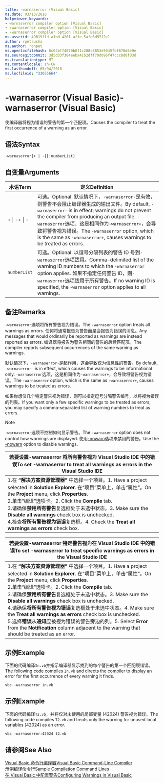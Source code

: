 ```yaml
---
title: -warnaserror (Visual Basic)
ms.date: 03/13/2018
helpviewer_keywords:
- warnaserror compiler option [Visual Basic]
- /warnaserror compiler option [Visual Basic]
- -warnaserror compiler option [Visual Basic]
ms.assetid: 49819f1d-a1bd-4201-affe-5afe6d9712e1
author: rpetrusha
ms.author: ronpet
ms.openlocfilehash: 6c04bff4070b0f1c288c8853e5045fbf670d8e9e
ms.sourcegitcommit: 3d5d33f384eeba41b2dff79d096f47ccc8d8f03d
ms.translationtype: MT
ms.contentlocale: zh-CN
ms.lasthandoff: 05/04/2018
ms.locfileid: "33655664"
---
```

# <a name="-warnaserror-visual-basic"></a><span data-ttu-id="d494b-102">-warnaserror (Visual Basic)</span><span class="sxs-lookup"><span data-stu-id="d494b-102">-warnaserror (Visual Basic)</span></span>
<span data-ttu-id="d494b-103">使编译器将视为错误的警告的第一个匹配项。</span><span class="sxs-lookup"><span data-stu-id="d494b-103">Causes the compiler to treat the first occurrence of a warning as an error.</span></span>  
  
## <a name="syntax"></a><span data-ttu-id="d494b-104">语法</span><span class="sxs-lookup"><span data-stu-id="d494b-104">Syntax</span></span>  
  
```  
-warnaserror[+ | -][:numberList]  
```  
  
## <a name="arguments"></a><span data-ttu-id="d494b-105">自变量</span><span class="sxs-lookup"><span data-stu-id="d494b-105">Arguments</span></span>  
  
|<span data-ttu-id="d494b-106">术语</span><span class="sxs-lookup"><span data-stu-id="d494b-106">Term</span></span>|<span data-ttu-id="d494b-107">定义</span><span class="sxs-lookup"><span data-stu-id="d494b-107">Definition</span></span>|  
|---|---|  
|<span data-ttu-id="d494b-108">+ &#124; -</span><span class="sxs-lookup"><span data-stu-id="d494b-108">+ &#124; -</span></span>|<span data-ttu-id="d494b-109">可选。</span><span class="sxs-lookup"><span data-stu-id="d494b-109">Optional.</span></span> <span data-ttu-id="d494b-110">默认情况下，`-warnaserror-`是有效，则警告不会阻止编译器生成的输出文件。</span><span class="sxs-lookup"><span data-stu-id="d494b-110">By default, `-warnaserror-` is in effect; warnings do not prevent the compiler from producing an output file.</span></span> <span data-ttu-id="d494b-111">`-warnaserror`选项，这是相同作为`-warnaserror+`，会导致将警告视为错误。</span><span class="sxs-lookup"><span data-stu-id="d494b-111">The `-warnaserror` option, which is the same as `-warnaserror+`, causes warnings to be treated as errors.</span></span>|  
|`numberList`|<span data-ttu-id="d494b-112">可选。</span><span class="sxs-lookup"><span data-stu-id="d494b-112">Optional.</span></span> <span data-ttu-id="d494b-113">以逗号分隔列表的警告 ID 号到`-warnaserror`选项适用。</span><span class="sxs-lookup"><span data-stu-id="d494b-113">Comma-delimited list of the warning ID numbers to which the `-warnaserror` option applies.</span></span> <span data-ttu-id="d494b-114">如果不指定任何警告 ID，则`-warnaserror`选项适用于所有警告。</span><span class="sxs-lookup"><span data-stu-id="d494b-114">If no warning ID is specified, the `-warnaserror` option applies to all warnings.</span></span>|  
  
## <a name="remarks"></a><span data-ttu-id="d494b-115">备注</span><span class="sxs-lookup"><span data-stu-id="d494b-115">Remarks</span></span>  
 <span data-ttu-id="d494b-116">`-warnaserror`选项将所有警告视为错误。</span><span class="sxs-lookup"><span data-stu-id="d494b-116">The `-warnaserror` option treats all warnings as errors.</span></span> <span data-ttu-id="d494b-117">任何将通常报告为警告而是会报告为错误的消息。</span><span class="sxs-lookup"><span data-stu-id="d494b-117">Any messages that would ordinarily be reported as warnings are instead reported as errors.</span></span> <span data-ttu-id="d494b-118">编译器将报告为警告相同的警告的后续匹配项。</span><span class="sxs-lookup"><span data-stu-id="d494b-118">The compiler reports subsequent occurrences of the same warning as warnings.</span></span>  
  
 <span data-ttu-id="d494b-119">默认情况下，`-warnaserror-`是起作用，这会导致仅为信息性的警告。</span><span class="sxs-lookup"><span data-stu-id="d494b-119">By default, `-warnaserror-` is in effect, which causes the warnings to be informational only.</span></span> <span data-ttu-id="d494b-120">`-warnaserror`选项，这是相同作为`-warnaserror+`，会导致将警告视为错误。</span><span class="sxs-lookup"><span data-stu-id="d494b-120">The `-warnaserror` option, which is the same as `-warnaserror+`, causes warnings to be treated as errors.</span></span>  
  
 <span data-ttu-id="d494b-121">如果你想仅几个特定警告视为错误，则可以指定逗号分隔警告编号，以将视为错误的列表。</span><span class="sxs-lookup"><span data-stu-id="d494b-121">If you want only a few specific warnings to be treated as errors, you may specify a comma-separated list of warning numbers to treat as errors.</span></span>  
  
> [!NOTE]
>  <span data-ttu-id="d494b-122">`-warnaserror`选项不控制如何显示警告。</span><span class="sxs-lookup"><span data-stu-id="d494b-122">The `-warnaserror` option does not control how warnings are displayed.</span></span> <span data-ttu-id="d494b-123">使用[-nowarn](../../../visual-basic/reference/command-line-compiler/nowarn.md)选项来禁用的警告。</span><span class="sxs-lookup"><span data-stu-id="d494b-123">Use the [-nowarn](../../../visual-basic/reference/command-line-compiler/nowarn.md) option to disable warnings.</span></span>  
  
|<span data-ttu-id="d494b-124">若要设置-warnaserror 将所有警告视为 Visual Studio IDE 中的错误</span><span class="sxs-lookup"><span data-stu-id="d494b-124">To set -warnaserror to treat all warnings as errors in the Visual Studio IDE</span></span>|  
|---|  
|<span data-ttu-id="d494b-125">1.在 **“解决方案资源管理器”** 中选择一个项目。</span><span class="sxs-lookup"><span data-stu-id="d494b-125">1.  Have a project selected in **Solution Explorer**.</span></span> <span data-ttu-id="d494b-126">在“项目”菜单上，单击“属性”。</span><span class="sxs-lookup"><span data-stu-id="d494b-126">On the **Project** menu, click **Properties**.</span></span> <br /><span data-ttu-id="d494b-127">2.单击“编译”选项卡。</span><span class="sxs-lookup"><span data-stu-id="d494b-127">2.  Click the **Compile** tab.</span></span><br /><span data-ttu-id="d494b-128">3.请确保**禁用所有警告**复选框处于未选中状态。</span><span class="sxs-lookup"><span data-stu-id="d494b-128">3.  Make sure the **Disable all warnings** check box is unchecked.</span></span><br /><span data-ttu-id="d494b-129">4.检查**将所有警告视为错误**复选框。</span><span class="sxs-lookup"><span data-stu-id="d494b-129">4.  Check the **Treat all warnings as errors** check box.</span></span>|  
  
|<span data-ttu-id="d494b-130">若要设置-warnaserror 特定警告视为在 Visual Studio IDE 中的错误</span><span class="sxs-lookup"><span data-stu-id="d494b-130">To set -warnaserror to treat specific warnings as errors in the Visual Studio IDE</span></span>|  
|---|  
|<span data-ttu-id="d494b-131">1.在 **“解决方案资源管理器”** 中选择一个项目。</span><span class="sxs-lookup"><span data-stu-id="d494b-131">1.  Have a project selected in **Solution Explorer**.</span></span> <span data-ttu-id="d494b-132">在“项目”菜单上，单击“属性”。</span><span class="sxs-lookup"><span data-stu-id="d494b-132">On the **Project** menu, click **Properties**.</span></span><br /><span data-ttu-id="d494b-133">2.单击“编译”选项卡。</span><span class="sxs-lookup"><span data-stu-id="d494b-133">2.  Click the **Compile** tab.</span></span><br /><span data-ttu-id="d494b-134">3.请确保**禁用所有警告**复选框处于未选中状态。</span><span class="sxs-lookup"><span data-stu-id="d494b-134">3.  Make sure the **Disable all warnings** check box is unchecked.</span></span><br /><span data-ttu-id="d494b-135">4.请确保**将所有警告视为错误**复选框处于未选中状态。</span><span class="sxs-lookup"><span data-stu-id="d494b-135">4.  Make sure the **Treat all warnings as errors** check box is unchecked.</span></span><br /><span data-ttu-id="d494b-136">5.选择**错误**从**通知**应被视为错误的警告旁边的列。</span><span class="sxs-lookup"><span data-stu-id="d494b-136">5.  Select **Error** from the **Notification** column adjacent to the warning that should be treated as an error.</span></span>|  
  
## <a name="example"></a><span data-ttu-id="d494b-137">示例</span><span class="sxs-lookup"><span data-stu-id="d494b-137">Example</span></span>  
 <span data-ttu-id="d494b-138">下面的代码编译`In.vb`并指示编译器显示找到的每个警告的第一个匹配项错误。</span><span class="sxs-lookup"><span data-stu-id="d494b-138">The following code compiles `In.vb` and directs the compiler to display an error for the first occurrence of every warning it finds.</span></span>  
  
```console
vbc -warnaserror in.vb  
```  
  
## <a name="example"></a><span data-ttu-id="d494b-139">示例</span><span class="sxs-lookup"><span data-stu-id="d494b-139">Example</span></span>  
 <span data-ttu-id="d494b-140">下面的代码编译`T2.vb`，并将仅对未使用的局部变量 (42024) 警告视为错误。</span><span class="sxs-lookup"><span data-stu-id="d494b-140">The following code compiles `T2.vb` and treats only the warning for unused local variables (42024) as an error.</span></span>  
  
```console
vbc -warnaserror:42024 t2.vb  
```  
  
## <a name="see-also"></a><span data-ttu-id="d494b-141">请参阅</span><span class="sxs-lookup"><span data-stu-id="d494b-141">See Also</span></span>  
 [<span data-ttu-id="d494b-142">Visual Basic 命令行编译器</span><span class="sxs-lookup"><span data-stu-id="d494b-142">Visual Basic Command-Line Compiler</span></span>](../../../visual-basic/reference/command-line-compiler/index.md)  
 [<span data-ttu-id="d494b-143">示例编译命令行</span><span class="sxs-lookup"><span data-stu-id="d494b-143">Sample Compilation Command Lines</span></span>](../../../visual-basic/reference/command-line-compiler/sample-compilation-command-lines.md)  
 [<span data-ttu-id="d494b-144">在 Visual Basic 中配置警告</span><span class="sxs-lookup"><span data-stu-id="d494b-144">Configuring Warnings in Visual Basic</span></span>](/visualstudio/ide/configuring-warnings-in-visual-basic)
